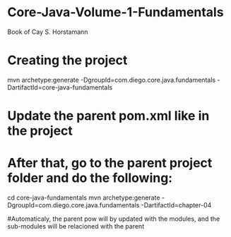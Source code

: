 # Core-Java-Volume-1-Fundamentals
Book of Cay S. Horstamann

# Creating the project
mvn archetype:generate -DgroupId=com.diego.core.java.fundamentals -DartifactId=core-java-fundamentals

# Update the parent pom.xml like in the project
# After that, go to the parent project folder and do the following:

cd core-java-fundamentals
mvn archetype:generate -DgroupId=com.diego.core.java.fundamentals -DartifactId=chapter-04

#Automaticaly, the parent pow will by updated with the modules, and the sub-modules will be relacioned with the parent


